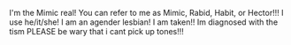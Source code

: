 I'm the Mimic real! 
You can refer to me as Mimic, Rabid, Habit, or Hector!!!
I use he/it/she!
I am an agender lesbian! I am taken!!
Im diagnosed with the tism PLEASE be wary that i cant pick up tones!!!

